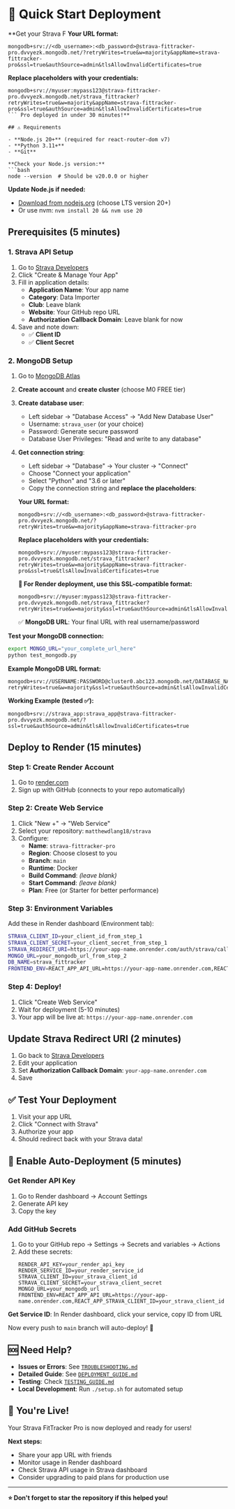 # 🚀 Quick Start Deployment

**Get your Strava F   **Your URL format:**
   ```
   mongodb+srv://<db_username>:<db_password>@strava-fittracker-pro.dvvyezk.mongodb.net/?retryWrites=true&w=majority&appName=strava-fittracker-pro&ssl=true&authSource=admin&tlsAllowInvalidCertificates=true
   ```
   
   **Replace placeholders with your credentials:**
   ```
   mongodb+srv://myuser:mypass123@strava-fittracker-pro.dvvyezk.mongodb.net/strava_fittracker?retryWrites=true&w=majority&appName=strava-fittracker-pro&ssl=true&authSource=admin&tlsAllowInvalidCertificates=true
   ``` Pro deployed in under 30 minutes!**

## ⚠️ Requirements

- **Node.js 20+** (required for react-router-dom v7)
- **Python 3.11+** 
- **Git**

**Check your Node.js version:**
```bash
node --version  # Should be v20.0.0 or higher
```

**Update Node.js if needed:**
- [Download from nodejs.org](https://nodejs.org/) (choose LTS version 20+)
- Or use nvm: `nvm install 20 && nvm use 20`

## Prerequisites (5 minutes)

### 1. Strava API Setup
1. Go to [Strava Developers](https://developers.strava.com/)
2. Click "Create & Manage Your App"
3. Fill in application details:
   - **Application Name**: Your app name
   - **Category**: Data Importer
   - **Club**: Leave blank
   - **Website**: Your GitHub repo URL
   - **Authorization Callback Domain**: Leave blank for now
4. Save and note down:
   - ✅ **Client ID**
   - ✅ **Client Secret**

### 2. MongoDB Setup
1. Go to [MongoDB Atlas](https://cloud.mongodb.com/)
2. **Create account** and **create cluster** (choose M0 FREE tier)
3. **Create database user**:
   - Left sidebar → "Database Access" → "Add New Database User"
   - Username: `strava_user` (or your choice)
   - Password: Generate secure password
   - Database User Privileges: "Read and write to any database"
4. **Get connection string**:
   - Left sidebar → "Database" → Your cluster → "Connect"
   - Choose "Connect your application"
   - Select "Python" and "3.6 or later"
   - Copy the connection string and **replace the placeholders**:
   
   **Your URL format:**
   ```
   mongodb+srv://<db_username>:<db_password>@strava-fittracker-pro.dvvyezk.mongodb.net/?retryWrites=true&w=majority&appName=strava-fittracker-pro
   ```
   
   **Replace placeholders with your credentials:**
   ```
   mongodb+srv://myuser:mypass123@strava-fittracker-pro.dvvyezk.mongodb.net/strava_fittracker?retryWrites=true&w=majority&appName=strava-fittracker-pro&ssl=true&tlsAllowInvalidCertificates=true
   ```
   
   **🔧 For Render deployment, use this SSL-compatible format:**
   ```
   mongodb+srv://myuser:mypass123@strava-fittracker-pro.dvvyezk.mongodb.net/strava_fittracker?retryWrites=true&w=majority&ssl=true&authSource=admin&tlsAllowInvalidCertificates=true
   ```
   
   ✅ **MongoDB URL**: Your final URL with real username/password

**Test your MongoDB connection:**
```bash
export MONGO_URL="your_complete_url_here"
python test_mongodb.py
```

**Example MongoDB URL format:**
```
mongodb+srv://USERNAME:PASSWORD@cluster0.abc123.mongodb.net/DATABASE_NAME?retryWrites=true&w=majority&ssl=true&authSource=admin&tlsAllowInvalidCertificates=true
```

**Working Example (tested ✅):**
```
mongodb+srv://strava_app:strava_app@strava-fittracker-pro.dvvyezk.mongodb.net/?ssl=true&authSource=admin&tlsAllowInvalidCertificates=true
```

## Deploy to Render (15 minutes)

### Step 1: Create Render Account
1. Go to [render.com](https://render.com)
2. Sign up with GitHub (connects to your repo automatically)

### Step 2: Create Web Service
1. Click "New +" → "Web Service"
2. Select your repository: `matthewdlang18/strava`
3. Configure:
   - **Name**: `strava-fittracker-pro`
   - **Region**: Choose closest to you
   - **Branch**: `main`
   - **Runtime**: Docker
   - **Build Command**: *(leave blank)*
   - **Start Command**: *(leave blank)*
   - **Plan**: Free (or Starter for better performance)

### Step 3: Environment Variables
Add these in Render dashboard (Environment tab):

```bash
STRAVA_CLIENT_ID=your_client_id_from_step_1
STRAVA_CLIENT_SECRET=your_client_secret_from_step_1
STRAVA_REDIRECT_URI=https://your-app-name.onrender.com/auth/strava/callback
MONGO_URL=your_mongodb_url_from_step_2
DB_NAME=strava_fittracker
FRONTEND_ENV=REACT_APP_API_URL=https://your-app-name.onrender.com,REACT_APP_STRAVA_CLIENT_ID=your_client_id_from_step_1
```

### Step 4: Deploy!
1. Click "Create Web Service"
2. Wait for deployment (5-10 minutes)
3. Your app will be live at: `https://your-app-name.onrender.com`

## Update Strava Redirect URI (2 minutes)

1. Go back to [Strava Developers](https://developers.strava.com/)
2. Edit your application
3. Set **Authorization Callback Domain**: `your-app-name.onrender.com`
4. Save

## ✅ Test Your Deployment

1. Visit your app URL
2. Click "Connect with Strava"
3. Authorize your app
4. Should redirect back with your Strava data!

## 🔧 Enable Auto-Deployment (5 minutes)

### Get Render API Key
1. Go to Render dashboard → Account Settings
2. Generate API key
3. Copy the key

### Add GitHub Secrets
1. Go to your GitHub repo → Settings → Secrets and variables → Actions
2. Add these secrets:
   ```
   RENDER_API_KEY=your_render_api_key
   RENDER_SERVICE_ID=your_render_service_id
   STRAVA_CLIENT_ID=your_strava_client_id
   STRAVA_CLIENT_SECRET=your_strava_client_secret
   MONGO_URL=your_mongodb_url
   FRONTEND_ENV=REACT_APP_API_URL=https://your-app-name.onrender.com,REACT_APP_STRAVA_CLIENT_ID=your_strava_client_id
   ```

**Get Service ID**: In Render dashboard, click your service, copy ID from URL

Now every push to `main` branch will auto-deploy! 🎉

## 🆘 Need Help?

- **Issues or Errors**: See [`TROUBLESHOOTING.md`](TROUBLESHOOTING.md)
- **Detailed Guide**: See [`DEPLOYMENT_GUIDE.md`](DEPLOYMENT_GUIDE.md)
- **Testing**: Check [`TESTING_GUIDE.md`](TESTING_GUIDE.md)
- **Local Development**: Run `./setup.sh` for automated setup

## 🎉 You're Live!

Your Strava FitTracker Pro is now deployed and ready for users!

**Next steps:**
- Share your app URL with friends
- Monitor usage in Render dashboard
- Check Strava API usage in Strava dashboard
- Consider upgrading to paid plans for production use

---

**⭐ Don't forget to star the repository if this helped you!**
